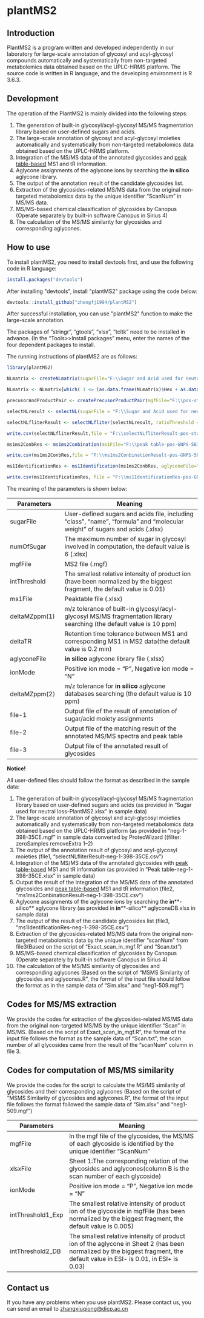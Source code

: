 # plantMS2

## Introduction

PlantMS2 is a program written and developed independently in our laboratory for large-scale annotation of glycosyl and acyl-glycosyl compounds automatically and systematically from non-targeted metabolomics data obtained based on the UPLC-HRMS platform. The source code is written in R language, and the developing environment is R 3.6.3.

## Development

The operation of the PlantMS2 is mainly divided into the following steps:

1. The generation of built-in glycosyl/acyl-glycosyl MS/MS fragmentation library based on user-defined sugars and acids.
2. The large-scale annotation of glycosyl and acyl-glycosyl moieties automatically and systematically from non-targeted metabolomics data obtained based on the UPLC-HRMS platform.
3. Integration of the MS/MS data of the annotated glycosides and [peak table-based](https://www.sciencedirect.com/science/article/pii/S0021967315003684) MS1 and tR information.
4. Aglycone assignments of the aglycone ions by searching the **in silico** aglycone library.
5. The output of the annotation result of the candidate glycosides list.
6. Extraction of the glycosides-related MS/MS data from the original non-targeted metabolomics data by the unique identifier “ScanNum” in MS/MS data.
7. MS/MS-based chemical classification of glycosides by Canopus (Operate separately by built-in software Canopus in Sirius 4)
8. The calculation of the MS/MS similarity for glycosides and corresponding aglycones.

## How to use

To install plantMS2, you need to install devtools first, and use the following code in R language:

```R
install.packages("devtools")
```

After installing "devtools", install "plantMS2" package using the code below:

```R
devtools::install_github("zhengfj1994/plantMS2")
```

After successful installation, you can use "plantMS2" function to make the large-scale annotation.

 

The packages of “stringr”, “gtools”, “xlsx”, “tcltk” need to be installed in advance. (In the “Tools>>Install packages” menu, enter the names of the four dependent packages to install.

 

The running instructions of plantMS2 are as follows:

```R
library(plantMS2)

NLmatrix <- createNLmatrix(sugarFile="F:\\Sugar and Acid used for neutral loss-PlantMS2.xlsx", numOfSugar=4)

NLmatrix <- NLmatrix[which( 1 <= (as.data.frame(NLmatrix)$Hex + as.data.frame(NLmatrix)$dHex + as.data.frame(NLmatrix)$Pen+ as.data.frame(NLmatrix)$HexA) & as.data.frame(NLmatrix)$Mal <= 1 & as.data.frame(NLmatrix)$Caf <= 1 & as.data.frame(NLmatrix)$DDMP <= 1 & as.data.frame(NLmatrix)$Cou <= 1 & as.data.frame(NLmatrix)$Fur <= 1 & as.data.frame(NLmatrix)$Sin <= 1 & (as.data.frame(NLmatrix)$Mal + as.data.frame(NLmatrix)$Cou + as.data.frame(NLmatrix)$Fur + as.data.frame(NLmatrix)$Caf + as.data.frame(NLmatrix)$Sin + as.data.frame(NLmatrix)$DDMP) <= 1), ]

precusorAndProductPair <- createPrecusorProductPair(mgfFile="F:\\pos-standards-GNPS-583.mgf",intThreshold = 0.01)

selectNLresult <- selectNL(sugarFile = "F:\\Sugar and Acid used for neutral loss-PlantMS2.xlsx", precusorAndProductPair,NLmatrix,deltaMZppm=10,ionMode = "P")

selectNLfliterResult <- selectNLfliter(selectNLresult, ratioThreshold = 0.001)

write.csv(selectNLfliterResult,file = "F:\\selectNLfliterResult-pos-standards-GNPS-583.csv")

ms1ms2ConbRes <- ms1ms2Conbination(ms1File="F:\\peak table-pos-GNPS-583.xlsx", selectNLfliterResult, deltaMZppm=10, deltaTR=0.2)

write.csv(ms1ms2ConbRes,file = "F:\\ms1ms2ConbinationResult-pos-GNPS-583.csv")

ms1IdentificationRes <- ms1Identification(ms1ms2ConbRes, aglyconeFile="F:\\aglyconeDB-pos-standards-GNPS-583.xlsx", ionMode='P', deltaMZppm=10)

write.csv(ms1IdentificationRes, file = "F:\\ms1IdentificationRes-pos-GNPS-583.csv")
```

 

The meaning of the parameters is shown below:

| Parameters     | Meaning                                                      |
| -------------- | ------------------------------------------------------------ |
| sugarFile      | User-defined sugars and acids file, including “class”, “name”, “formula” and “molecular weight” of sugars and acids (.xlsx) |
| numOfSugar     | The maximum number of sugar in glycosyl involved in computation, the default value is 6 (.xlsx) |
| mgfFile        | MS2 file (.mgf)                                              |
| intThreshold   | The smallest relative intensity of product ion (have been normalized by the biggest fragment, the default value is 0.01) |
| ms1File        | Peaktable file (.xlsx)                                       |
| deltaMZppm(1)  | m/z tolerance of built-in glycosyl/acyl-glycosyl MS/MS fragmentation library searching (the default value is 10 ppm) |
| deltaTR        | Retention time tolerance between MS1 and corresponding MS1 in MS2 data(the default value is 0.2 min) |
| aglyconeFile   | **in silico** aglycone library file (.xlsx)                  |
| ionMode        | Positive ion mode = “P”, Negative ion mode = “N”             |
| deltaMZppm(2） | m/z tolerance for **in silico** aglycone databases searching (the default value is 10 ppm) |
| file-1         | Output file of the result of annotation of sugar/acid moiety assignments |
| file-2         | Output file of the matching result of the annotated MS/MS spectra and peak table |
| file-3         | Output file of the annotated result of glycosides            |

**Notice!**

All user-defined files should follow the format as described in the sample data:

1. The generation of built-in glycosyl/acyl-glycosyl MS/MS fragmentation library based on user-defined sugars and acids (as provided in “Sugar used for neutral loss-PlantMS2.xlsx” in sample data)
2. The large-scale annotation of glycosyl and acyl-glycosyl moieties automatically and systematically from non-targeted metabolomics data obtained based on the UPLC-HRMS platform (as provided in “neg-1-398-35CE.mgf” in sample data converted by ProteoWizard ((filter: zeroSamples removeExtra 1–2)
3. The output of the annotation result of glycosyl and acyl-glycosyl moieties (file1, “selectNLfliterResult-neg-1-398-35CE.csv”)
4. Integration of the MS/MS data of the annotated glycosides with [peak table-based](https://www.sciencedirect.com/science/article/pii/S0021967315003684) MS1 and tR information (as provided in “Peak table-neg-1-398-35CE.xlsx” in sample data)
5. Output the result of the integration of the MS/MS data of the annotated glycosides and [peak table-based](https://www.sciencedirect.com/science/article/pii/S0021967315003684) MS1 and tR information (file2, “ms1ms2ConbinationResult-neg-1-398-35CE.csv”)
6. Aglycone assignments of the aglycone ions by searching the **in****-silico** aglycone library (as provided in **in****-silico** aglyconeDB.xlsx in sample data)
7. The output of the result of the candidate glycosides list (file3, “ms1IdentificationRes-neg-1-398-35CE.csv”)
8. Extraction of the glycosides-related MS/MS data from the original non-targeted metabolomics data by the unique identifier “scanNum” from file3(Based on the script of “Exact_scan_in_mgf.R” and “Scan.txt”)
9. MS/MS-based chemical classification of glycosides by Canopus (Operate separately by built-in software Canopus in Sirius 4)
10. The calculation of the MS/MS similarity of glycosides and corresponding aglycones (Based on the script of “MSMS Similarity of glycosides and aglycones.R”, the format of the input file should follow the format as in the sample data of “Sim.xlsx” and “neg1-509.mgf”)

## Codes for MS/MS extraction

We provide the codes for extraction of the glycosides-related MS/MS data from the original non-targeted MS/MS by the unique identifier “Scan” in MS/MS. (Based on the script of Exact_scan_in_mgf.R”, the format of the input file follows the format as the sample data of “Scan.txt”, the scan number of all glycosides came from the result of the “scanNum” column in file 3.

## Codes for computation of MS/MS similarity

We provide the codes for the script to calculate the MS/MS similarity of glycosides and their corresponding aglycones (Based on the script of “MSMS Similarity of glycosides and aglycones.R”, the format of the input file follows the format followed the sample data of “Sim.xlsx” and “neg1-509.mgf”)

| Parameters        | Meaning                                                      |
| ----------------- | ------------------------------------------------------------ |
| mgfFile           | In the mgf file of the glycosides, the MS/MS of each glycoside is identified by the unique identifier “ScanNum” |
| xlsxFile          | Sheet 1:The corresponding relation of the glycosides and aglycones(column B is the scan number of each glycoside) |
| ionMode           | Positive ion mode = “P”, Negative ion mode = “N”             |
| intThreshold1_Exp | The smallest relative intensity of product ion of the glycoside in mgfFile (has been normalized by the biggest fragment, the default value is 0.005) |
| intThreshold2_DB  | The smallest relative intensity of product ion of the aglycone in Sheet 2 (has been normalized by the biggest fragment, the default value in ESI- is 0.01, in ESI+ is 0.03) |

## Contact us

If you have any problems when you use plantMS2. Please contact us, you can send an email to zhangxiuqiong@dicp.ac.cn